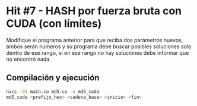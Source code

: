 # Hit #7 - HASH por fuerza bruta con CUDA (con límites)
Modifique el programa anterior para que reciba dos parámetros nuevos, ambos serán números y su programa debe buscar posibles soluciones solo dentro de ese rango, si en ese rango no hay soluciones debe informar que no encontró nada.

## Compilación y ejecución

```sh
nvcc -O3 main.cu md5.cu -o md5_cuda
md5_cuda <prefijo_hex> <cadena_base> <inicio> <fin>
```